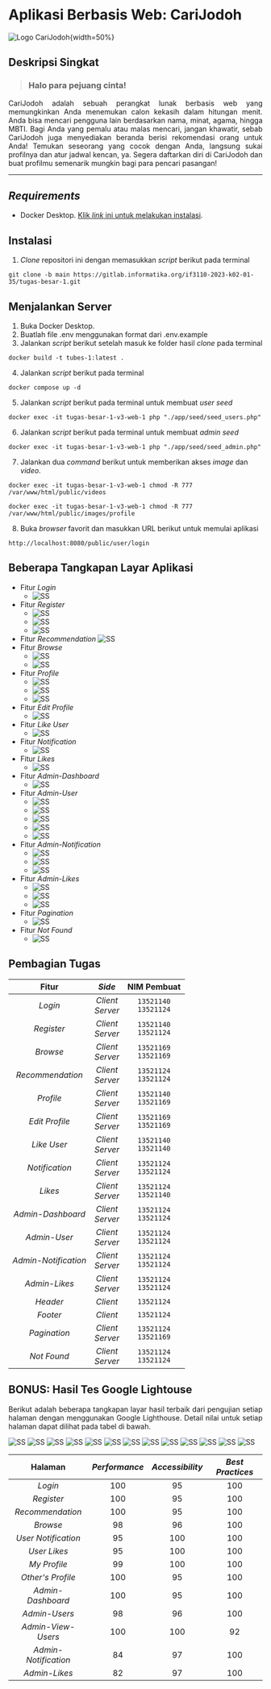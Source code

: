 # Aplikasi Berbasis Web: CariJodoh

![Logo CariJodoh](src/public/images/assets/logo.webp){width=50%}

## Deskripsi Singkat

> <h3>Halo para pejuang cinta!</h3>

<div align="justify">
    <p>CariJodoh adalah sebuah perangkat lunak berbasis web yang memungkinkan Anda menemukan calon kekasih dalam hitungan menit. Anda bisa mencari pengguna lain berdasarkan nama, minat, agama, hingga MBTI. Bagi Anda yang pemalu atau malas mencari, jangan khawatir, sebab CariJodoh juga menyediakan beranda berisi rekomendasi orang untuk Anda! Temukan seseorang yang cocok dengan Anda, langsung sukai profilnya dan atur jadwal kencan, ya. Segera daftarkan diri di CariJodoh dan buat profilmu semenarik mungkin bagi para pencari pasangan!</p>
</div>

---

## _Requirements_

- Docker Desktop. [Klik _link_ ini untuk melakukan instalasi](https://www.docker.com/products/docker-desktop/).

## Instalasi

1. _Clone_ repositori ini dengan memasukkan _script_ berikut pada terminal

```
git clone -b main https://gitlab.informatika.org/if3110-2023-k02-01-35/tugas-besar-1.git
```

## Menjalankan Server

1. Buka Docker Desktop.
2. Buatlah file .env menggunakan format dari .env.example
3. Jalankan _script_ berikut setelah masuk ke folder hasil _clone_ pada terminal

```
docker build -t tubes-1:latest .
```

4. Jalankan _script_ berikut pada terminal

```
docker compose up -d
```

5. Jalankan _script_ berikut pada terminal untuk membuat _user seed_

```
docker exec -it tugas-besar-1-v3-web-1 php "./app/seed/seed_users.php"
```

6. Jalankan _script_ berikut pada terminal untuk membuat _admin seed_

```
docker exec -it tugas-besar-1-v3-web-1 php "./app/seed/seed_admin.php"
```

7. Jalankan dua _command_ berikut untuk memberikan akses _image_ dan _video_.

```
docker exec -it tugas-besar-1-v3-web-1 chmod -R 777 /var/www/html/public/videos
```

```
docker exec -it tugas-besar-1-v3-web-1 chmod -R 777 /var/www/html/public/images/profile
```

8. Buka _browser_ favorit dan masukkan URL berikut untuk memulai aplikasi

```
http://localhost:8080/public/user/login
```

## Beberapa Tangkapan Layar Aplikasi

- Fitur _Login_
  - ![SS](docs/visualisasi/login.JPG)
- Fitur _Register_
  - ![SS](docs/visualisasi/register1.JPG)
  - ![SS](docs/visualisasi/register2.JPG)
  - ![SS](docs/visualisasi/register3.JPG)
- Fitur _Recommendation_
  ![SS](docs/visualisasi/recommendation.JPG)
- Fitur _Browse_
  - ![SS](docs/visualisasi/browse1.JPG)
  - ![SS](docs/visualisasi/browse2.JPG)
- Fitur _Profile_
  - ![SS](docs/visualisasi/myprofile1.JPG)
  - ![SS](docs/visualisasi/myprofile2.JPG)
  - ![SS](docs/visualisasi/othersprofile.JPG)
- Fitur _Edit Profile_
  - ![SS](docs/visualisasi/editprofile.JPG)
- Fitur _Like User_
  - ![SS](docs/visualisasi/likeuser.JPG)
- Fitur _Notification_
  - ![SS](docs/visualisasi/notification.JPG)
- Fitur _Likes_
  - ![SS](docs/visualisasi/likes.JPG)
- Fitur _Admin-Dashboard_
  - ![SS](docs/visualisasi/admin-dashboard.JPG)
- Fitur _Admin-User_
  - ![SS](docs/visualisasi/admin-user.JPG)
  - ![SS](docs/visualisasi/admin-add-user.JPG)
  - ![SS](docs/visualisasi/admin-view-user.JPG)
  - ![SS](docs/visualisasi/admin-edit-user.JPG)
  - ![SS](docs/visualisasi/admin-delete-user.JPG)
- Fitur _Admin-Notification_
  - ![SS](docs/visualisasi/admin-notification.JPG)
  - ![SS](docs/visualisasi/admin-notification2.JPG)
  - ![SS](docs/visualisasi/admin-delete-notification.JPG)
- Fitur _Admin-Likes_
  - ![SS](docs/visualisasi/admin-likes.JPG)
  - ![SS](docs/visualisasi/admin-likes2.JPG)
  - ![SS](docs/visualisasi/admin-delete-likes.JPG)
- Fitur _Pagination_
  - ![SS](docs/visualisasi/pagination.JPG)
- Fitur _Not Found_
  - ![SS](docs/visualisasi/notfound.JPG)

## Pembagian Tugas

|        Fitur         |        _Side_        |       NIM Pembuat        |
| :------------------: | :------------------: | :----------------------: |
|       _Login_        | _Client_<br>_Server_ | `13521140`<br>`13521124` |
|      _Register_      | _Client_<br>_Server_ | `13521140`<br>`13521124` |
|       _Browse_       | _Client_<br>_Server_ | `13521169`<br>`13521169` |
|   _Recommendation_   | _Client_<br>_Server_ | `13521124`<br>`13521124` |
|      _Profile_       | _Client_<br>_Server_ | `13521140`<br>`13521169` |
|    _Edit Profile_    | _Client_<br>_Server_ | `13521169`<br>`13521169` |
|     _Like User_      | _Client_<br>_Server_ | `13521140`<br>`13521140` |
|    _Notification_    | _Client_<br>_Server_ | `13521124`<br>`13521124` |
|       _Likes_        | _Client_<br>_Server_ | `13521124`<br>`13521140` |
|  _Admin-Dashboard_   | _Client_<br>_Server_ | `13521124`<br>`13521124` |
|     _Admin-User_     | _Client_<br>_Server_ | `13521124`<br>`13521124` |
| _Admin-Notification_ | _Client_<br>_Server_ | `13521124`<br>`13521124` |
|    _Admin-Likes_     | _Client_<br>_Server_ | `13521124`<br>`13521124` |
|       _Header_       |       _Client_       |        `13521124`        |
|       _Footer_       |       _Client_       |        `13521124`        |
|     _Pagination_     | _Client_<br>_Server_ | `13521124`<br>`13521169` |
|     _Not Found_      | _Client_<br>_Server_ | `13521124`<br>`13521124` |

## BONUS: Hasil Tes Google Lightouse

<div align="justify">
    <p>Berikut adalah beberapa tangkapan layar hasil terbaik dari pengujian setiap halaman dengan menggunakan Google Lighthouse. Detail nilai untuk setiap halaman dapat dilihat pada tabel di bawah.</p>
</div>

![SS](docs/lighthouse/login.png)
![SS](docs/lighthouse/register.png)
![SS](docs/lighthouse/recommendation.png)
![SS](docs/lighthouse/browse.png)
![SS](docs/lighthouse/user-notification.png)
![SS](docs/lighthouse/user-likes.png)
![SS](docs/lighthouse/my-profile.png)
![SS](docs/lighthouse/view-profile.png)
![SS](docs/lighthouse/admin-dashboard.png)
![SS](docs/lighthouse/admin-users.png)
![SS](docs/lighthouse/admin-view-user.png)
![SS](docs/lighthouse/admin-notification.png)
![SS](docs/lighthouse/admin-likes.png)

|       Halaman        | _Performance_ | _Accessibility_ | _Best Practices_ |
| :------------------: | :-----------: | :-------------: | :--------------: |
|       _Login_        |      100      |       95        |       100        |
|      _Register_      |      100      |       95        |       100        |
|   _Recommendation_   |      100      |       95        |       100        |
|       _Browse_       |      98       |       96        |       100        |
| _User Notification_  |      95       |       100       |       100        |
|     _User Likes_     |      95       |       100       |       100        |
|     _My Profile_     |      99       |       100       |       100        |
|  _Other's Profile_   |      100      |       95        |       100        |
|  _Admin-Dashboard_   |      100      |       95        |       100        |
|    _Admin-Users_     |      98       |       96        |       100        |
|  _Admin-View-Users_  |      100      |       100       |        92        |
| _Admin-Notification_ |      84       |       97        |       100        |
|    _Admin-Likes_     |      82       |       97        |       100        |
